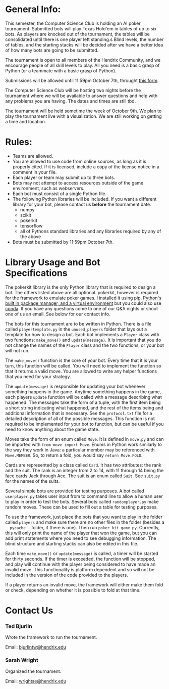 # General Info:

This semester, the Computer Science Club is holding an AI poker tournament. Submitted bots will play Texas Hold'em in tables of up to six bots. As players are knocked out of the tournament, the tables will be consolidated until there is one player left standing.s Blind levels, the number of tables, and the starting stacks will be decided after we have a better idea of how many bots are going to be submitted.

The tournament is open to all members of the Hendrix Community, and we encourage people of all skill levels to play. All you need is a basic grasp of Python (or a teammate with a basic grasp of Python).

Submissions will be allowed until 11:59pm October 7th, throught [this form](https://forms.office.com/Pages/ResponsePage.aspx?id=jMH2DNLQP0qD0GY9Ygpj0xyfNGkHdu5JkmagYtTIratUOVNOUFBHNkMzSVNSRjBTWlhWVjdVOUVXMy4u).

The Computer Science Club will be hosting two nights before the tournament where we will be available to answer questions and help with any problems you are having. The dates and times are still tbd.

The tournament will be held sometime the week of October 9th. We plan to play the tournament live with a visualization. We are still working on getting a time and location.

# Rules:

- Teams are allowed.
- You are allowed to use code from online sources, as long as it is properly cited. If it is licensed, include a copy of the license notice in a comment in your file.
- Each player or team may submit up to three bots.
- Bots may not attempt to access resources outside of the game environment, such as webservers.
- Each bot must consist of a single Python file.
- The following Python libraries will be included. If you want a different library for your bot, please contact us **before** the tournament date.
  - numpy
  - scikit
  - pokerkit
  - tensorflow
  - all of Pythons standard libraries and any libraries required by any of the above
- Bots must be submitted by 11:59pm October 7th.

# Library Usage and Bot Specifications

The pokerkit library is the only Python library that is required to design a bot. The others listed above are all optional. pokerkit, however is required for the framework to emulate poker games. I installed it using [pip, Python's built in package manager, and a virtual environment](https://packaging.python.org/en/latest/guides/installing-using-pip-and-virtual-environments/) but you could also use [conda](https://docs.conda.io/projects/conda/en/latest/user-guide/getting-started.html). If you have any questions come to one of our Q&A nights or shoot one of us an email. See below for our contact info.

The bots for this tournament are to be written in Python. There is a file called `playertemplate.py` in the `unused_players` folder that lays out a template for how to design a bot. Each bot implements a `Player` class with two functions: `make_move()` and `update(message)`. It is important that you do not change the names of the `Player` class and the two functions, or your bot will not run.

The `make_move()` function is the core of your bot. Every time that it is your turn, this function will be called. You will need to implement the function so that it returns a valid move. You are allowed to write any helper functions that you need for your strategy.

The `update(message)` is responsible for updating your bot whenever something happens in the game. Anytime something happens in the game, each players `update` function will be called with a message describing what happened. The messages take the form of a tuple, with the first item being a short string indicating what happened, and the rest of the items being and additional information that is necessary. See the `protocol.txt` file for a detailed description of all of the possible messages. This function is not required to be implemented for your bot to function, but can be useful if you need to know anything about the game state.

Moves take the form of an enum called `Move`. It is defined in `move.py` and can be imported with `from move import Move`. Enums in Python work similarly to the way they work in Java: a particular member may be referenced with `Move.MEMBER`. So, to return a fold, you would say `return Move.FOLD`.

Cards are represented by a class called `Card`. It has two attributes: the rank and the suit. The rank is an integer from 2 to 14, with 11 through 14 being the face cards Jack through Ace. The suit is an enum called `Suit`. See `suit.py` for the names of the suits.

Several simple bots are provided for testing purposes. A bot called `userplayer.py` takes user input from to command line to allow a human user to play in order to test the bots. Several bots called `randomplayer.py` make random moves. These can be used to fill out a table for testing purposes.

To use the framework, just place the bots that you want to play in the folder called `players` and make sure there are no other files in the folder (besides a `__pycache__` folder, if there is one). Then run `poker_kit_game.py`. Currently, this will only print the name of the player that won the game, but you can add print statements where you need to see debugging information. The blind structure and starting stacks can also be edited in this file.

Each time `make_move()` or `update(message)` is called, a timer will be started for thirty seconds. If the timer is exceeded, the function will be stopped, and play will continue with the player being considered to have made an invalid move. This functionality is platform dependent and so will not be included in the version of the code provided to the players.

If a player returns an invalid move, the framework will either make them fold or check, depending on whether it is possible to fold at that time.

# Contact Us

### Ted Bjurlin

Wrote the framework to run the tournament.

Email: [bjurlintw@hendrix.edu](bjurlintw@hendrix.edu)

### Sarah Wright

Organized the tournament.

Email: [wrightse@hendrix.edu](wrightse@hendrix.edu)